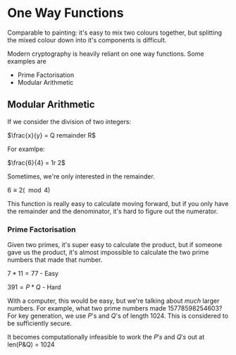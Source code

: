 # One Way Functions

Comparable to painting: it's easy to mix two colours together, but splitting the mixed colour down into it's components is difficult.

Modern cryptography is heavily reliant on one way functions. Some examples are

* Prime Factorisation
* Modular Arithmetic

## Modular Arithmetic

If we consider the division of two integers:

$\frac{x}{y} = Q remainder R$

For examlpe:

$\frac{6}{4} = 1r 2$

Sometimes, we're only interested in the remainder.

$6 \equiv 2(\mod4)$

This function is really easy to calculate moving forward, but if you only have the remainder and the denominator, it's hard to figure out the numerator.

### Prime Factorisation

Given two primes, it's super easy to calculate the product, but if someone gave us the product, it's almost impossible to calculate the two prime numbers that made that number.

$7*11 = 77$ - Easy

$391 = P*Q$ - Hard

With a computer, this would be easy, but we're talking about *much* larger numbers. For example, what two prime numbers made 15778598254603?
For key generation, we use $P$'s and $Q$'s of length 1024. This is considered to be sufficiently secure.

It becomes computationally infeasible to work the $P's$ and $Q's$ out at len(P&Q) = 1024
